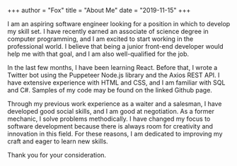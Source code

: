 +++
author = "Fox"
title = "About Me"
date = "2019-11-15"
+++
 
<!--more-->
I am an aspiring software engineer looking for a position in which to develop my skill
set. I have recently earned an associate of science degree in computer programming,
and I am excited to start working in the professional world. I believe that being a junior
front-end developer would help me with that goal, and I am also well-qualified for the
job.



In the last few months, I have been learning React. Before that, I wrote a Twitter bot
using the Puppeteer Node.js library and the Axios REST API. I have extensive experience
with HTML and CSS, and I am familiar with SQL and C#. Samples of my code may be
found on the linked Github page.



Through my previous work experience as a waiter and a salesman, I have developed
good social skills, and I am good at negotiation. As a former mechanic, I solve problems
methodically. I have changed my focus to software development because there is
always room for creativity and innovation in this field. For these reasons, I am
dedicated to improving my craft and eager to learn new skills.



Thank you for your consideration. 